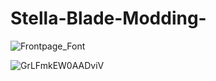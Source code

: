 # Stella-Blade-Modding-
![Frontpage_Font](https://github.com/user-attachments/assets/f6b87e9e-3440-408d-a247-875e63ba4148)

![GrLFmkEW0AADviV](https://github.com/user-attachments/assets/828a6fb4-9cc4-494d-af26-eea1c3b4d9c6)
